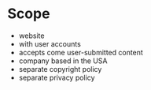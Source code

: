 # Scope

- website
- with user accounts
- accepts come user-submitted content
- company based in the USA
- separate copyright policy
- separate privacy policy
